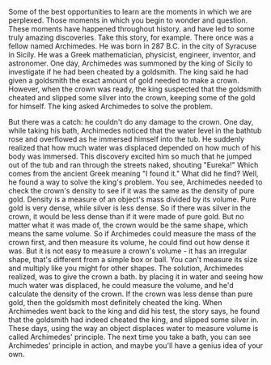 
Some of the best opportunities to learn
are the moments in which we are perplexed.
Those moments in which you
begin to wonder and question.
These moments have happened
throughout history.
and have led to some truly
amazing discoveries.
Take this story, for example.
There once was a fellow named Archimedes.
He was born in 287 B.C. in the city
of Syracuse in Sicily.
He was a Greek mathematician,
physicist, engineer,
inventor, and astronomer.
One day, Archimedes was summoned
by the king of Sicily
to investigate if he had
been cheated by a goldsmith.
The king said he had given a goldsmith
the exact amount of gold
needed to make a crown.
However, when the crown was ready, the king
suspected that the goldsmith cheated
and slipped some silver into the crown,
keeping some of the gold for himself.
The king asked Archimedes
to solve the problem.

But there was a catch: he couldn&#39;t
do any damage to the crown.
One day, while taking his bath,
Archimedes noticed that the water
level in the bathtub rose
and overflowed as he immersed
himself into the tub.
He suddenly realized that how much
water was displaced
depended on how much
of his body was immersed.
This discovery excited him so much
that he jumped out of the tub
and ran through the streets
naked, shouting &quot;Eureka!&quot;
Which comes from the ancient
Greek meaning &quot;I found it.&quot;
What did he find?
Well, he found a way
to solve the king&#39;s problem.
You see, Archimedes needed
to check the crown&#39;s density
to see if it was the same
as the density of pure gold.
Density is a measure of an object&#39;s mass
divided by its volume.
Pure gold is very dense,
while silver is less dense.
So if there was silver in the crown, it would be
less dense than if it were made of pure gold.
But no matter what it was made of,
the crown would be the same shape,
which means the same volume.
So if Archimedes could measure
the mass of the crown first,
and then measure its volume,
he could find out how dense it was.
But it is not easy to measure
a crown&#39;s volume - it has an irregular shape,
that&#39;s different
from a simple box or ball.
You can&#39;t measure its size and multiply
like you might for other shapes.
The solution, Archimedes realized,
was to give the crown a bath.
by placing it in water and seeing
how much water was displaced,
he could measure the volume,
and he&#39;d calculate
the density of the crown.
If the crown was less
dense than pure gold,
then the goldsmith most definitely
cheated the king.
When Archimedes went back
to the king and did his test,
the story says, he found that the goldsmith
had indeed cheated the king,
and slipped some silver in. These days,
using the way an object displaces
water to measure volume is called
Archimedes&#39; principle. The
next time you take a bath,
you can see Archimedes&#39;
principle in action,
and maybe you&#39;ll have
a genius idea of your own.
